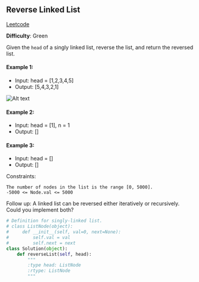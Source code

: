 ## Reverse Linked List

[Leetcode](https://leetcode.com/problems/reverse-linked-list/)

**Difficulty**: Green

Given the ```head``` of a singly linked list, reverse the list, and return the reversed list.

#### Example 1: 
- Input: head = [1,2,3,4,5]
- Output: [5,4,3,2,1]

![Alt text](https://assets.leetcode.com/uploads/2021/02/19/rev1ex1.jpg)

#### Example 2: 
- Input: head = [1], n = 1
- Output: []

#### Example 3: 
- Input: head = []
- Output: []

Constraints:

    The number of nodes in the list is the range [0, 5000].
    -5000 <= Node.val <= 5000

Follow up: A linked list can be reversed either iteratively or recursively. Could you implement both?

```Python
# Definition for singly-linked list.
# class ListNode(object):
#     def __init__(self, val=0, next=None):
#         self.val = val
#         self.next = next
class Solution(object):
    def reverseList(self, head):
        """
        :type head: ListNode
        :rtype: ListNode
        """
```

